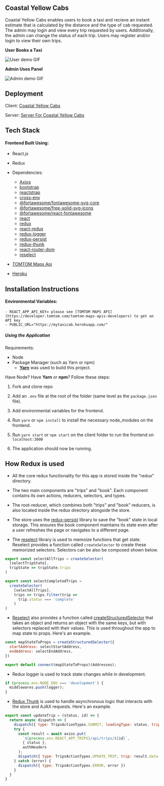 ## Coastal Yellow Cabs
Coastal Yellow Cabs enables users to book a taxi and recieve an instant estimate that is calculated by the distance and the type of cab requested. The admin may login and view every trip requested by users. Additionally, the admin can change the status of each trip. Users may register and/or login to view their own trips.

**User Books a Taxi**

![User demo GIF](http://g.recordit.co/oSHrUYcmHU.gif)

**Admin Uses Panel**

![Admin demo GIF](http://g.recordit.co/bKB5LmxX4Z.gif)

## Deployment

Client: [Coastal Yellow Cabs](https://mytaxicab.herokuapp.com/)

Server: [Server For Coastal Yellow Cabs](https://github.com/ari7946/backend-taxi-service)

## Tech Stack

#### Frontend Built Using:

- React.js
- Redux
- Dependencies:
    - [Axios](https://github.com/axios/axios)
    - [bootstrap](https://getbootstrap.com/docs/4.3/getting-started/introduction/)
    - [reactstrap](https://reactstrap.github.io/)
    - [cross-env](https://www.npmjs.com/package/cross-env)
    - [@fortawesome/fontawesome-svg-core](https://fontawesome.com/how-to-use/on-the-web/advanced/svg-javascript-core)
    - [@fortawesome/free-solid-svg-icons](https://github.com/FortAwesome/Font-Awesome/tree/master/js-packages/%40fortawesome/free-solid-svg-icons)
    - [@fortawesome/react-fontawesome](https://fontawesome.com/how-to-use/on-the-web/using-with/react)
    - [react](https://reactjs.org/docs/getting-started.html)
    - [redux](https://redux.js.org/)
    - [react-redux](https://react-redux.js.org/)
    - [redux-logger](https://www.npmjs.com/package/redux-logger)
    - [redux-persist](https://www.npmjs.com/package/redux-persist)
    - [redux-thunk](https://github.com/reduxjs/redux-thunk)
    - [react-router-dom](https://www.npmjs.com/package/react-router-dom)
    - [reselect](https://github.com/reduxjs/reselect)
- [TOMTOM Maps Api](https://developer.tomtom.com/tomtom-maps-apis-developers)

- [Heroku](https://www.heroku.com/)

## Installation Instructions

#### Environmental Variables:
    - REACT_APP_API_KEY= please see [TOMTOM MAPS API](https://developer.tomtom.com/tomtom-maps-apis-developers) to get an API key
    - PUBLIC_URL="https://mytaxicab.herokuapp.com/"

##### Using the Application

Requirements: 
- Node
- Package Manager (such as Yarn or npm)
    - [**Yarn**](https://yarnpkg.com/en/) was used to build this project.

Have Node? Have **Yarn** or **npm**?
Follow these steps:

1. Fork and clone repo

2. Add an `.env` file at the root of the folder (same level as the `package.json` file). 

3. Add environmental variables for the frontend. 

4. Run `yarn` or `npm install` to install the necessary node_modules on the frontend. 

5. Run `yarn start` or `npm start` on the client folder to run the frontend on `localhost:3000`

6. The application should now be running.


## How Redux is used

- All the core redux functionality for this app is stored inside the "redux" directory. 

- The two main components are "trips" and "book". Each component contains its own actions, reducers, selectors, and types.

- The root-reducer, which combines both "trips" and "book" reducers, is also located inside the redux directory alongside the store.
  
- The store uses the [redux-persist](https://www.npmjs.com/package/redux-persist) library to save the "book" state in local storage. This ensures the book component maintains its state even after a user refreshes the page or navigates to a different page.

- The [reselect](https://github.com/reduxjs/reselect) library is used to memoize functions that get state. Reselect provides a function called `createSelector` to create these memorized selectors. Selectors can be also be composed shown below.
```javascript
export const selectAllTrips = createSelector(
  [selectTripState],
  tripState => tripState.trips
)

export const selectCompletedTrips = 
  createSelector(
    [selectAllTrips],
    trips => trips.filter(trip => 
      trip.status === 'complete'
    )
)

```

- [Reselect](https://github.com/reduxjs/reselect) also provides a function called [createStructuredSelector](https://github.com/reduxjs/reselect#createstructuredselectorinputselectors-selectorcreator--createselector) that takes an object and returns an object with the same keys, but with selectors replaced with their values. This is used throughout the app to map state to props. Here's an example.
```javascript
const mapStateToProps = createStructuredSelector({
  startAddress: selectStartAddress,
  endAddress: selectEndAddress,
})

export default connect(mapStateToProps)(Addresses);
```

- Redux logger is used to track state changes while in development.
```javascript
if (process.env.NODE_ENV === 'development') {
  middlewares.push(logger);
}
```

- [Redux Thunk](https://github.com/reduxjs/redux-thunk) is used to handle asynchronous logic that interacts with the store and AJAX requests. Here's an example.
```javascript
export const updateTrip = (status, id) => {
  return async dispatch => {
    dispatch({ type: TripsActionTypes.SUBMIT, loadingType: status, tripId: id })
    try {
      const result = await axios.put(
        `${process.env.REACT_APP_TRIPS}/api/trips/${id}`,
        { status },
        authHeaders
      );
      dispatch({ type: TripsActionTypes.UPDATE_TRIP, trip: result.data })
    } catch (error) {
      dispatch({ type: TripsActionTypes.ERROR, error })
    }
  }
}
```